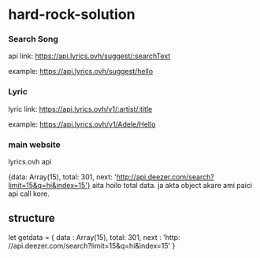 # hard-rock-solution

### Search Song

api link: https://api.lyrics.ovh/suggest/:searchText

example: https://api.lyrics.ovh/suggest/hello

### Lyric

lyric link: https://api.lyrics.ovh/v1/:artist/:title

example: https://api.lyrics.ovh/v1/Adele/Hello

### main website

lyrics.ovh api

{data: Array(15), total: 301, next: 'http://api.deezer.com/search?limit=15&q=hi&index=15'}
aita hoilo total data. ja akta object akare ami paici api call kore.

## structure

let getdata = {
data : Array(15),
total: 301,
next : 'http: //api.deezer.com/search?limit=15&q=hi&index=15'
}
